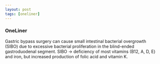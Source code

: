 ```yaml
---
layout: post
tags: [oneliner]
---
```



### OneLiner

Gastric bypass surgery can cause small intestinal bacterial overgrowth (SIBO) due to excessive bacterial proliferation in the blind-ended gastroduodenal segment. SIBO -> deficiency of most vitamins (B12, A, D, E) and iron, but increased production of folic acid and vitamin K.
